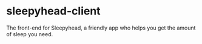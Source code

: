 # sleepyhead-client
The front-end for Sleepyhead, a friendly app who helps you get the amount of sleep you need.
